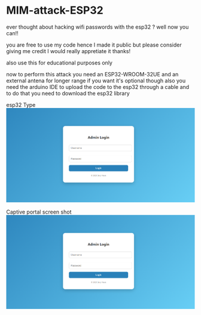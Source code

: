 # MIM-attack-ESP32
ever thought about hacking wifi passwords with the esp32 ? well now you can!!

you are free to use my code hence I made it public but please consider giving me credit I would really appretiate it thanks!

also use this for educational purposes only

now to perform this attack you need an ESP32-WROOM-32UE and an external antena for longer range if you want it's optional though
also you need the arduino IDE to upload the code to the esp32 through a cable and to do that you need to download the esp32 library


esp32 Type
![image alt](https://github.com/MuhamadJalalDev/news-website-template/blob/main/screenshots/screenshot3.png)


Captive portal screen shot
![image alt](https://github.com/MuhamadJalalDev/news-website-template/blob/main/screenshots/screenshot3.png)
